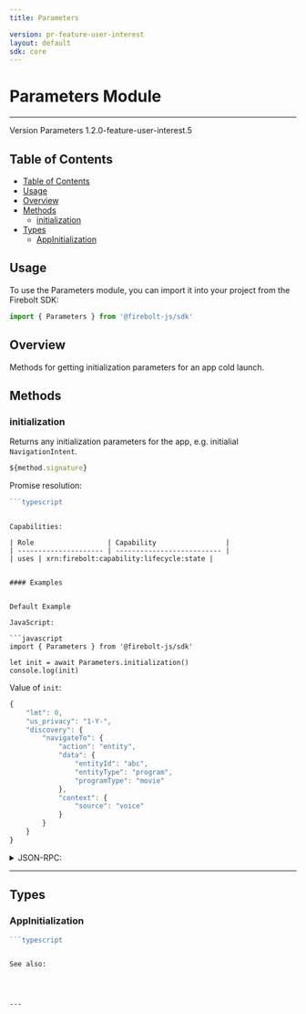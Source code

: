 ```yaml
---
title: Parameters

version: pr-feature-user-interest
layout: default
sdk: core
---
```


# Parameters Module

---

Version Parameters 1.2.0-feature-user-interest.5

## Table of Contents

- [Table of Contents](#table-of-contents)
- [Usage](#usage)
- [Overview](#overview)
- [Methods](#methods)
  - [initialization](#initialization)
- [Types](#types)
  - [AppInitialization](#appinitialization)

## Usage

To use the Parameters module, you can import it into your project from the Firebolt SDK:

```javascript
import { Parameters } from '@firebolt-js/sdk'
```

## Overview

Methods for getting initialization parameters for an app cold launch.

## Methods

### initialization

Returns any initialization parameters for the app, e.g. initialial `NavigationIntent`.

```typescript
${method.signature}
```

Promise resolution:

````typescript
```typescript

````

````

Capabilities:

| Role                  | Capability                 |
| --------------------- | -------------------------- |
| uses | xrn:firebolt:capability:lifecycle:state |


#### Examples


Default Example

JavaScript:

```javascript
import { Parameters } from '@firebolt-js/sdk'

let init = await Parameters.initialization()
console.log(init)
````

Value of `init`:

```javascript
{
	"lmt": 0,
	"us_privacy": "1-Y-",
	"discovery": {
		"navigateTo": {
			"action": "entity",
			"data": {
				"entityId": "abc",
				"entityType": "program",
				"programType": "movie"
			},
			"context": {
				"source": "voice"
			}
		}
	}
}
```

<details markdown="1" >
<summary>JSON-RPC:</summary>
Request:

```json
{
  "jsonrpc": "2.0",
  "id": 1,
  "method": "Parameters.initialization",
  "params": {}
}
```

Response:

```json
{
  "jsonrpc": "2.0",
  "id": 1,
  "result": {
    "lmt": 0,
    "us_privacy": "1-Y-",
    "discovery": {
      "navigateTo": {
        "action": "entity",
        "data": {
          "entityId": "abc",
          "entityType": "program",
          "programType": "movie"
        },
        "context": {
          "source": "voice"
        }
      }
    }
  }
}
```

</details>

---

## Types

### AppInitialization

````typescript
```typescript

````

```

See also:




---
```
